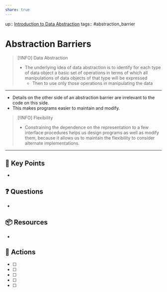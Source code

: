 ```yaml
---
share: true
---
```


up:: [ Introduction to Data Abstraction](./SICP.md#^0a8a89)
tags:: #abstraction_barrier



# Abstraction Barriers

> [!INFO]  Data Abstraction
>  - The underlying idea of data abstraction is to identify for each type of data object a basic set of operations in terms of which all manipulations of data objects of that type will be expressed
> 	 - Then to use only those operations in manipulating the data
---

- Details on the other side of an abstraction barrier are irrelevant to the code on this side.
- This makes programs easier to maintain and modify.

> [!INFO]  Flexibility
>  - Constraining the dependence on the representation to a few interface procedures helps us design programs as well as modify them, because it allows us to maintain the flexibility to consider alternate implementations.
---

## 🔑 Key Points
- 
## ❓ Questions
- 
## 📦 Resources
- 
## 🎯 Actions
- [ ] 
- [ ] 
- [ ] 
- [ ] 
- [ ] 